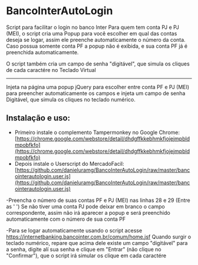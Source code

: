 # BancoInterAutoLogin
Script para facilitar o login no banco Inter
Para quem tem conta PJ e PJ (MEI), o script cria uma Popup para você escolher em qual das contas deseja se logar, 
assim ele preenche automaticamente o número da conta.
Caso possua somente conta PF a popup não é exibida, e sua conta PF já é preenchida automaticamente.

O script também cria um campo de senha "digitável", que simula os cliques de cada caractére no Teclado Virtual
_____________________________________________________________________________________________________________________


Injeta na página uma popup jQuery para escolher entre conta PF e PJ (MEI) para preencher automaticamente os campos
e injeta um campo de senha Digitável, que simula os cliques no teclado numérico.


## Instalação e uso:
- Primeiro instale o complemento Tampermonkey no Google Chrome: [https://chrome.google.com/webstore/detail/dhdgffkkebhmkfjojejmpbldmpobfkfo](https://chrome.google.com/webstore/detail/dhdgffkkebhmkfjojejmpbldmpobfkfo)
- Depois instale o Userscript do MercadoFacil: [https://github.com/danieluramg/BancoInterAutoLogin/raw/master/bancointerautologin.user.js](https://github.com/danieluramg/BancoInterAutoLogin/raw/master/bancointerautologin.user.js)

-Preencha o número de suas contas PF e PJ (MEI) nas linhas 28 e 29 (Entre as ' ')
Se não tiver uma conta PJ pode deixar em branco o campo correspondente, assim não irá aparecer a popup e será
preenchido automaticamente com o número de sua conta PF

-Para se logar automaticamente usando o script acesse https://internetbanking.bancointer.com.br/comum/home.jsf
Quando surgir o teclado numérico, repare que acima dele existe um campo "digitável" para a senha, digite alí sua senha e
clique em "Entrar" (não clique no "Confirmar"), que o script irá simular os clique em cada caractére
